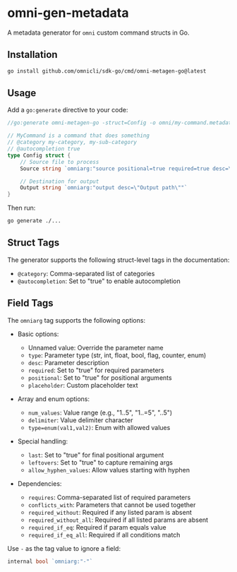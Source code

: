 # omni-gen-metadata

A metadata generator for `omni` custom command structs in Go.

## Installation

```bash
go install github.com/omnicli/sdk-go/cmd/omni-metagen-go@latest
```

## Usage

Add a `go:generate` directive to your code:

```go
//go:generate omni-metagen-go -struct=Config -o omni/my-command.metadata.yaml

// MyCommand is a command that does something
// @category my-category, my-sub-category
// @autocompletion true
type Config struct {
    // Source file to process
    Source string `omniarg:"source positional=true required=true desc=\"Source file\""`

    // Destination for output
    Output string `omniarg:"output desc=\"Output path\""`
}
```

Then run:

```bash
go generate ./...
```

## Struct Tags

The generator supports the following struct-level tags in the documentation:
- `@category`: Comma-separated list of categories
- `@autocompletion`: Set to "true" to enable autocompletion

## Field Tags

The `omniarg` tag supports the following options:

- Basic options:
  - Unnamed value: Override the parameter name
  - `type`: Parameter type (str, int, float, bool, flag, counter, enum)
  - `desc`: Parameter description
  - `required`: Set to "true" for required parameters
  - `positional`: Set to "true" for positional arguments
  - `placeholder`: Custom placeholder text

- Array and enum options:
  - `num_values`: Value range (e.g., "1..5", "1..=5", "..5")
  - `delimiter`: Value delimiter character
  - `type=enum(val1,val2)`: Enum with allowed values

- Special handling:
  - `last`: Set to "true" for final positional argument
  - `leftovers`: Set to "true" to capture remaining args
  - `allow_hyphen_values`: Allow values starting with hyphen

- Dependencies:
  - `requires`: Comma-separated list of required parameters
  - `conflicts_with`: Parameters that cannot be used together
  - `required_without`: Required if any listed param is absent
  - `required_without_all`: Required if all listed params are absent
  - `required_if_eq`: Required if param equals value
  - `required_if_eq_all`: Required if all conditions match

Use `-` as the tag value to ignore a field:
```go
internal bool `omniarg:"-"`
```
